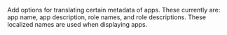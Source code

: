 Add options for translating certain metadata of apps. These currently are: app name, app
description, role names, and role descriptions. These localized names are used when displaying apps.
